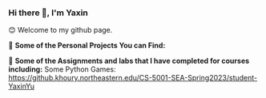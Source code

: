 ### Hi there 👋, I'm Yaxin

😊 Welcome to my github page.

🔎 **Some of the Personal Projects You can Find:**

🔎 **Some of the Assignments and labs that I have completed for courses including:**
Some Python Games: https://github.khoury.northeastern.edu/CS-5001-SEA-Spring2023/student-YaxinYu


<!--
**yuxiaomi666/yuxiaomi666** is a ✨ _special_ ✨ repository because its `README.md` (this file) appears on your GitHub profile.

Here are some ideas to get you started:

- 🔭 I’m currently working on ...
- 🌱 I’m currently learning ...
- 👯 I’m looking to collaborate on ...
- 🤔 I’m looking for help with ...
- 💬 Ask me about ...
- 📫 How to reach me: ...
- 😄 Pronouns: ...
- ⚡ Fun fact: ...
-->
